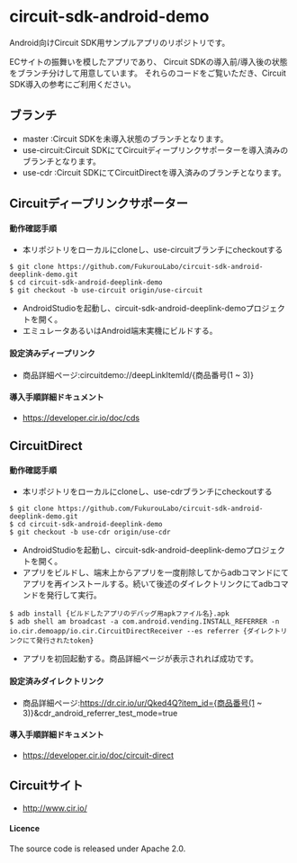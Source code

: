 circuit-sdk-android-demo
===================

Android向けCircuit SDK用サンプルアプリのリポジトリです。

ECサイトの振舞いを模したアプリであり、
Circuit SDKの導入前/導入後の状態をブランチ分けして用意しています。
それらのコードをご覧いただき、Circuit SDK導入の参考にご利用ください。

## ブランチ
* master     :Circuit SDKを未導入状態のブランチとなります。
* use-circuit:Circuit SDKにてCircuitディープリンクサポーターを導入済みのブランチとなります。
* use-cdr    :Circuit SDKにてCircuitDirectを導入済みのブランチとなります。


## Circuitディープリンクサポーター

#### 動作確認手順
* 本リポジトリをローカルにcloneし、use-circuitブランチにcheckoutする
```
$ git clone https://github.com/FukurouLabo/circuit-sdk-android-deeplink-demo.git
$ cd circuit-sdk-android-deeplink-demo
$ git checkout -b use-circuit origin/use-circuit
```
* AndroidStudioを起動し、circuit-sdk-android-deeplink-demoプロジェクトを開く。
* エミュレータあるいはAndroid端末実機にビルドする。

#### 設定済みディープリンク
* 商品詳細ページ:circuitdemo://deepLinkItemId/{商品番号(1 ~ 3)}

#### 導入手順詳細ドキュメント
* https://developer.cir.io/doc/cds


## CircuitDirect

#### 動作確認手順
* 本リポジトリをローカルにcloneし、use-cdrブランチにcheckoutする
```
$ git clone https://github.com/FukurouLabo/circuit-sdk-android-deeplink-demo.git
$ cd circuit-sdk-android-deeplink-demo
$ git checkout -b use-cdr origin/use-cdr
```
* AndroidStudioを起動し、circuit-sdk-android-deeplink-demoプロジェクトを開く。
* アプリをビルドし、端末上からアプリを一度削除してからadbコマンドにてアプリを再インストールする。続いて後述のダイレクトリンクにてadbコマンドを発行して実行。
```
$ adb install {ビルドしたアプリのデバッグ用apkファイル名}.apk
$ adb shell am broadcast -a com.android.vending.INSTALL_REFERRER -n io.cir.demoapp/io.cir.CircuitDirectReceiver --es referrer {ダイレクトリンクにて発行されたtoken}
```
* アプリを初回起動する。商品詳細ページが表示されれば成功です。

#### 設定済みダイレクトリンク
* 商品詳細ページ:https://dr.cir.io/ur/Qked4Q?item_id={商品番号(1 ~ 3)}&cdr_android_referrer_test_mode=true

#### 導入手順詳細ドキュメント
* https://developer.cir.io/doc/circuit-direct


## Circuitサイト
* http://www.cir.io/

#### Licence
The source code is released under Apache 2.0.
